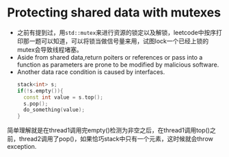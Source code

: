 # Protecting shared data with mutexes

* 之前有提到过，用```std::mutex```来进行资源的锁定以及解锁，leetcode中按序打印那一题可以知道，可以将锁当做信号量来用，试图lock一个已经上锁的mutex会导致线程堵塞。
* Aside from shared data,return poiters or references or pass into a function as parameters are prone to be modified by malicious software.
* Another data race condition is caused by interfaces.
  ```c++
  stack<int> s;
  if(!s.empty()){
    const int value = s.top();
    s.pop();
    do_something(value);
  }
简单理解就是在thread1调用完empty()检测为非空之后，在thread1调用top()之前，thread2调用了pop()，如果恰巧stack中只有一个元素，这时候就会throw exception.
